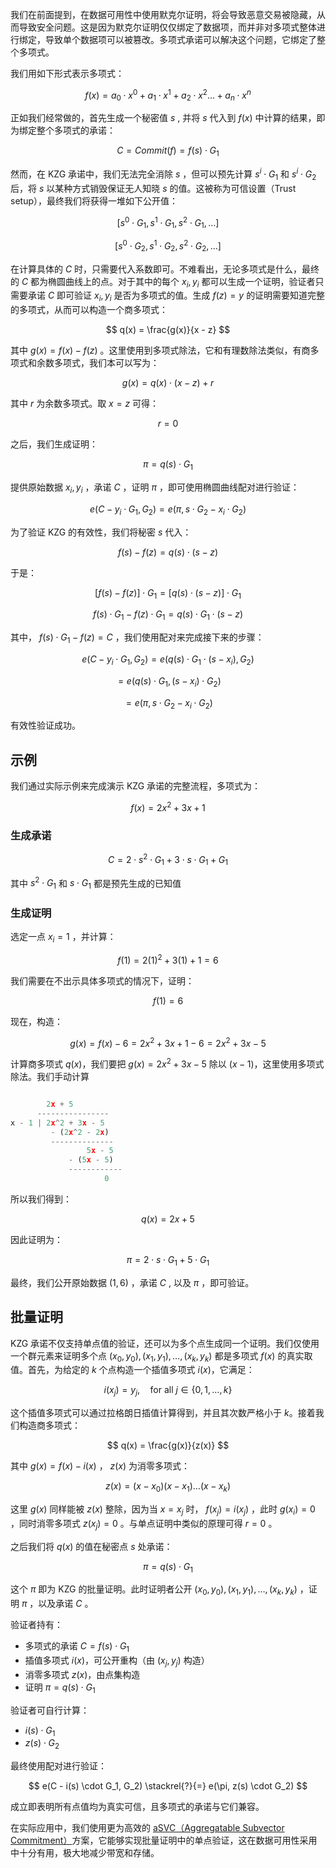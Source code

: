 我们在前面提到，在数据可用性中使用默克尔证明，将会导致恶意交易被隐藏，从而导致安全问题。这是因为默克尔证明仅仅绑定了数据项，而并非对多项式整体进行绑定，导致单个数据项可以被篡改。多项式承诺可以解决这个问题，它绑定了整个多项式。

我们用如下形式表示多项式：

$$
f(x) = a_0⋅x^0 + a_1⋅x^1 + a_2⋅x^2 ... + a_n⋅x^n
$$

正如我们经常做的，首先生成一个秘密值 $s$ , 并将 $s$ 代入到 $f(x)$ 中计算的结果，即为绑定整个多项式的承诺：

$$
C=Commit(f)=f(s) \cdot G_1
$$

然而，在 KZG 承诺中，我们无法完全消除 $s$ ，但可以预先计算 $s^i \cdot G_1$ 和 $s^i \cdot G_2$ 后，将 $s$ 以某种方式销毁保证无人知晓 $s$ 的值。这被称为可信设置（Trust setup），最终我们将获得一堆如下公开值：

$$
[s^0\cdot G_1, s^1 \cdot G_1, s^2 \cdot G_1, ...]
$$

$$
[s^0\cdot G_2, s^1 \cdot G_2, s^2 \cdot G_2, ...]
$$

在计算具体的 $C$ 时，只需要代入系数即可。不难看出，无论多项式是什么，最终的 $C$ 都为椭圆曲线上的点。对于其中的每个 $x_i, y_i$ 都可以生成一个证明，验证者只需要承诺 $C$ 即可验证 $x_i, y_i$ 是否为多项式的值。生成  $f(z) = y$ 的证明需要知道完整的多项式，从而可以构造一个商多项式：

$$
q(x) = \frac{g(x)}{x - z}
$$

其中 $g(x)=f(x) - f(z)$ 。这里使用到多项式除法，它和有理数除法类似，有商多项式和余数多项式，我们本可以写为：

$$
g(x)=q(x) \cdot (x-z) + r
$$

其中 $r$ 为余数多项式。取 $x=z$ 可得：

$$
r=0
$$

之后，我们生成证明：

$$
\pi=q(s) \cdot G_1
$$

提供原始数据 $x_i,y_i$ ，承诺 $C$ ，证明 $\pi$ ，即可使用椭圆曲线配对进行验证：

$$
e(C - y_i \cdot G_1, G_2) = e(\pi, s\cdot G_2 - x_i \cdot G_2)
$$

为了验证 KZG 的有效性，我们将秘密 $s$ 代入：

$$
f(s)-f(z)=q(s)\cdot(s-z)
$$

于是：

$$
[f(s)-f(z)]\cdot G_1=[q(s) \cdot (s-z)] \cdot G_1
$$

$$
f(s) \cdot G_1-f(z) \cdot G_1=q(s) \cdot G_1 \cdot (s-z)
$$

其中， $f(s) \cdot G_1-f(z)=C$ ，我们使用配对来完成接下来的步骤：

$$
e(C - y_i⋅G_1, G_2) = e(q(s) \cdot G_1 \cdot (s - x_i),G_2)
$$

$$
=e(q(s) \cdot G_1, (s - x_i) \cdot G_2)
$$

$$
=e(\pi, s \cdot G_2 - x_i \cdot G_2)
$$

有效性验证成功。

## 示例

我们通过实际示例来完成演示 KZG 承诺的完整流程，多项式为：

$$
f(x) = 2x^2 + 3x + 1
$$

### 生成承诺

$$
C=2 \cdot s^2\cdot G_1 + 3\cdot s\cdot G_1 + G_1
$$

其中 $s^2\cdot G_1$ 和 $s\cdot G_1$ 都是预先生成的已知值

### 生成证明

选定一点 $x_i = 1$ ，并计算：

$$
f(1) = 2(1)^2 + 3(1) + 1 = 6
$$

我们需要在不出示具体多项式的情况下，证明：

$$
f(1) = 6
$$

现在，构造：

$$
g(x) = f(x) - 6 = 2x^2 + 3x + 1 - 6 = 2x^2 + 3x - 5
$$

计算商多项式 $q(x)$，我们要把 $g(x) = 2x^2 + 3x - 5$ 除以 $(x - 1)$，这里使用多项式除法。我们手动计算

```jsx

        2x + 5
      ----------------
x - 1 | 2x^2 + 3x - 5
         - (2x^2 - 2x)
         --------------
                 5x - 5
             - (5x - 5)
             ------------
                     0
```

所以我们得到：

$$
q(x) = 2x + 5
$$

因此证明为：

$$
\pi = 2\cdot s\cdot G_1 + 5\cdot G_1
$$

最终，我们公开原始数据 $(1,6)$ ，承诺 $C$ , 以及 $\pi$ ，即可验证。

## 批量证明

KZG 承诺不仅支持单点值的验证，还可以为多个点生成同一个证明。我们仅使用一个群元素来证明多个点 $(x_0, y_0), (x_1, y_1), \dots, (x_k, y_k)$ 都是多项式 $f(x)$ 的真实取值。首先，为给定的 $k$ 个点构造一个插值多项式 $i(x)$，它满足：

$$
i(x_j) = y_j, \quad \text{for all } j \in \{0,1,\dots,k\}
$$

这个插值多项式可以通过拉格朗日插值计算得到，并且其次数严格小于 $k$。接着我们构造商多项式：

$$
q(x) = \frac{g(x)}{z(x)}
$$

其中 $g(x)=f(x) - i(x)$ ， $z(x)$ 为消零多项式：

$$
z(x) = (x - x_0)(x - x_1)\dots(x - x_k)
$$

这里 $g(x)$ 同样能被 $z(x)$ 整除，因为当 $x=x_j$ 时， $f(x_j)=i(x_j)$ ，此时 $g(x_i) = 0$ ，同时消零多项式 $z(x_j)=0$ 。与单点证明中类似的原理可得 $r=0$ 。

之后我们将 $q(x)$ 的值在秘密点 $s$ 处承诺：

$$
\pi = q(s) \cdot G_1
$$

这个 $\pi$ 即为 KZG 的批量证明。此时证明者公开  $(x_0, y_0), (x_1, y_1), \dots, (x_k, y_k)$ ，证明 $\pi$ ，以及承诺 $C$ 。

验证者持有：

- 多项式的承诺 $C = f(s) \cdot G_1$
- 插值多项式 $i(x)$，可公开重构（由 $(x_j, y_j)$ 构造）
- 消零多项式 $z(x)$，由点集构造
- 证明 $\pi = q(s) \cdot G_1$

验证者可自行计算：

- $i(s) \cdot G_1$
- $z(s) \cdot G_2$

最终使用配对进行验证：

$$
e(C - i(s) \cdot G_1, G_2) \stackrel{?}{=} e(\pi, z(s) \cdot G_2)
$$

成立即表明所有点值均为真实可信，且多项式的承诺与它们兼容。

在实际应用中，我们使用更为高效的 [aSVC（Aggregatable Subvector Commitment）](https://alinush.github.io/2020/05/06/aggregatable-subvector-commitments-for-stateless-cryptocurrencies.html#constant-sized-i-subvector-proofs)方案，它能够实现批量证明中的单点验证，这在数据可用性采用中十分有用，极大地减少带宽和存储。